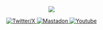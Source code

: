 <p align="center">
  <img src="https://media.giphy.com/media/WKdWA04KRn58A/giphy.gif">
</p>

<p align="center">
  <a href="https://twitter.com/byt3bl33d3r"><img alt="Twitter/X" src="https://img.shields.io/twitter/follow/byt3bl33d3r">
  <a href="https://infosec.exchange/@byt3bl33d3r"><img alt="Mastadon" src="https://img.shields.io/mastodon/follow/109264962194860713?domain=https%3A%2F%2Finfosec.exchange">
  <a href="https://infosec.exchange/@byt3bl33d3r"><img alt="Youtube" src="https://img.shields.io/youtube/channel/subscribers/UCFTYf_gfn7mYKmlUv6NUr-Q">
</p>
